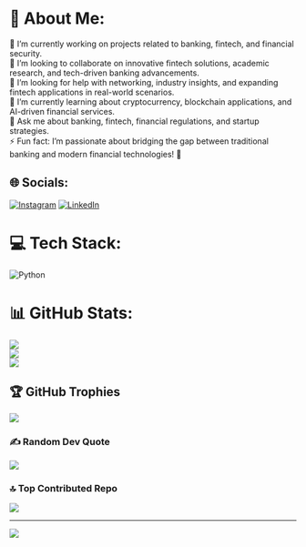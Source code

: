 # 💫 About Me:
🔭 I’m currently working on projects related to banking, fintech, and financial security.  <br>👯 I’m looking to collaborate on innovative fintech solutions, academic research, and tech-driven banking advancements.  <br>🤝 I’m looking for help with networking, industry insights, and expanding fintech applications in real-world scenarios.  <br>🌱 I’m currently learning about cryptocurrency, blockchain applications, and AI-driven financial services.  <br>💬 Ask me about banking, fintech, financial regulations, and startup strategies.  <br>⚡ Fun fact: I’m passionate about bridging the gap between traditional banking and modern financial technologies! 🚀


## 🌐 Socials:
[![Instagram](https://img.shields.io/badge/Instagram-%23E4405F.svg?logo=Instagram&logoColor=white)](https://instagram.com/saeed_varvaee) [![LinkedIn](https://img.shields.io/badge/LinkedIn-%230077B5.svg?logo=linkedin&logoColor=white)](https://ir.linkedin.com/in/saeedvarvaee) 

# 💻 Tech Stack:
![Python](https://img.shields.io/badge/python-3670A0?style=plastic&logo=python&logoColor=ffdd54)
# 📊 GitHub Stats:
![](https://github-readme-stats.vercel.app/api?username=saeed-varvaee&theme=dark&hide_border=false&include_all_commits=false&count_private=false)<br/>
![](https://github-readme-streak-stats.herokuapp.com/?user=saeed-varvaee&theme=dark&hide_border=false)<br/>
![](https://github-readme-stats.vercel.app/api/top-langs/?username=saeed-varvaee&theme=dark&hide_border=false&include_all_commits=false&count_private=false&layout=compact)

## 🏆 GitHub Trophies
![](https://github-profile-trophy.vercel.app/?username=saeed-varvaee&theme=radical&no-frame=false&no-bg=true&margin-w=4)

### ✍️ Random Dev Quote
![](https://quotes-github-readme.vercel.app/api?type=vetical&theme=radical)

### 🔝 Top Contributed Repo
![](https://github-contributor-stats.vercel.app/api?username=saeed-varvaee&limit=5&theme=dark&combine_all_yearly_contributions=true)

---
[![](https://visitcount.itsvg.in/api?id=saeed-varvaee&icon=4&color=7)](https://visitcount.itsvg.in)

<!-- Proudly created with GPRM ( https://gprm.itsvg.in ) -->
